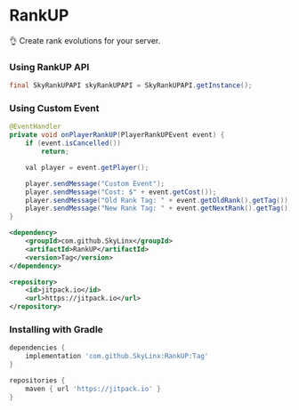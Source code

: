 # RankUP
👌 Create rank evolutions for your server.

<h3>Using RankUP API</h3>

```java
final SkyRankUPAPI skyRankUPAPI = SkyRankUPAPI.getInstance();
```

<h3>Using Custom Event</h3>

```java
@EventHandler
private void onPlayerRankUP(PlayerRankUPEvent event) {
    if (event.isCancelled())
        return;

    val player = event.getPlayer();

    player.sendMessage("Custom Event");
    player.sendMessage("Cost: $" + event.getCost());
    player.sendMessage("Old Rank Tag: " + event.getOldRank().getTag());
    player.sendMessage("New Rank Tag: " + event.getNextRank().getTag());
}
```

```xml
<dependency>
    <groupId>com.github.SkyLinx</groupId>
    <artifactId>RankUP</artifactId>
    <version>Tag</version>
</dependency>
```

```xml
<repository>
    <id>jitpack.io</id>
    <url>https://jitpack.io</url>
</repository>
```

<h3>Installing with Gradle</h3>

```gradle
dependencies {
    implementation 'com.github.SkyLinx:RankUP:Tag'
}
```

```gradle
repositories {
    maven { url 'https://jitpack.io' }
}
```
